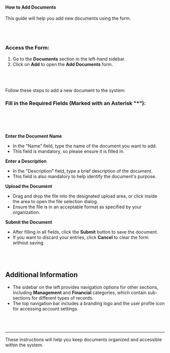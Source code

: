 <!-- ---
title: "Help Documentation: Documents Add Form"
--- -->

#### **How to Add Documents**

This guide will help you add new documents using the form.
<br></br>
<br></br>

### **Access the Form**:
1. Go to the **Documents** section in the left-hand sidebar.
2. Click on **Add** to open the **Add Documents** form.
<br></br>
<br></br>

Follow these steps to add a new document to the system:

### **Fill in the Required Fields** (Marked with an Asterisk "*"):
<br></br>
<br></br>
**Enter the Document Name**
   - In the "Name" field, type the name of the document you want to add.
   - This field is mandatory, so please ensure it is filled in.

**Enter a Description**
   - In the "Description" field, type a brief description of the document.
   - This field is also mandatory to help identify the document's purpose.

**Upload the Document**
   - Drag and drop the file into the designated upload area, or click inside the area to open the file selection dialog.
   - Ensure the file is in an acceptable format as specified by your organization.

**Submit the Document**
   - After filling in all fields, click the **Submit** button to save the document.
   - If you want to discard your entries, click **Cancel** to clear the form without saving.
<br></br>
<br></br>
   ## **Additional Information**
- The sidebar on the left provides navigation options for other sections, including **Management** and **Financial** categories, which contain sub-sections for different types of records.
- The top navigation bar includes a branding logo and the user profile icon for accessing account settings.
<br></br>
<br></br>
---
These instructions will help you keep documents organized and accessible within the system.
